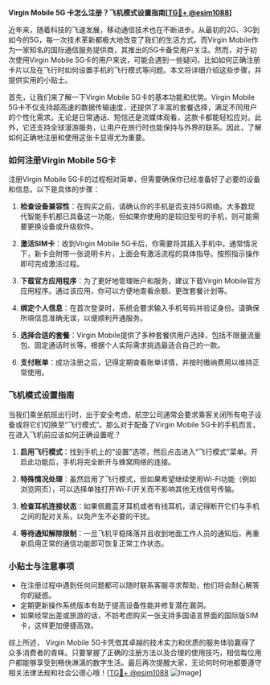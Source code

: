 **Virgin Mobile 5G 卡怎么注册？飞机模式设置指南[[TG💪+ @esim1088](https://t.me/s/esim1088)]**

近年来，随着科技的飞速发展，移动通信技术也在不断进步。从最初的2G、3G到如今的5G，每一次技术革新都极大地改变了我们的生活方式。而Virgin Mobile作为一家知名的国际通信服务提供商，其推出的5G卡备受用户关注。然而，对于初次使用Virgin Mobile 5G卡的用户来说，可能会遇到一些疑问，比如如何正确注册卡片以及在飞行时如何设置手机的飞行模式等问题。本文将详细介绍这些步骤，并提供实用的小贴士。

首先，让我们来了解一下Virgin Mobile 5G卡的基本功能和优势。Virgin Mobile 5G卡不仅支持超高速的数据传输速度，还提供了丰富的套餐选择，满足不同用户的个性化需求。无论是日常通话、短信还是流媒体观看，这款卡都能轻松应对。此外，它还支持全球漫游服务，让用户在旅行时也能保持与外界的联系。因此，了解如何正确地注册和使用这张卡显得尤为重要。

### 如何注册Virgin Mobile 5G卡

注册Virgin Mobile 5G卡的过程相对简单，但需要确保你已经准备好了必要的设备和信息。以下是具体的步骤：

1. **检查设备兼容性**：在购买之前，请确认你的手机是否支持5G网络。大多数现代智能手机都已具备这一功能，但如果你使用的是较旧型号的手机，则可能需要更换设备或升级软件。

2. **激活SIM卡**：收到Virgin Mobile 5G卡后，你需要将其插入手机中。通常情况下，新卡会附带一张说明卡片，上面会有激活流程的具体指导。按照指示操作即可完成激活过程。

3. **下载官方应用程序**：为了更好地管理账户和服务，建议下载Virgin Mobile官方应用程序。通过该应用，你可以方便地查看余额、更改套餐计划等。

4. **绑定个人信息**：在首次登录时，系统会要求输入手机号码并验证身份。请确保所填信息准确无误，以便顺利开通服务。

5. **选择合适的套餐**：Virgin Mobile提供了多种套餐供用户选择，包括不限量流量包、固定通话时长等。根据个人实际需求挑选最适合自己的一款。

6. **支付账单**：成功注册之后，记得定期查看账单详情，并按时缴纳费用以维持正常使用。

### 飞机模式设置指南

当我们乘坐航班出行时，出于安全考虑，航空公司通常会要求乘客关闭所有电子设备或将它们切换至“飞行模式”。那么对于配备了Virgin Mobile 5G卡的手机而言，在进入飞机前应该如何正确设置呢？

1. **启用飞行模式**：找到手机上的“设置”选项，然后点击进入“飞行模式”菜单。开启此功能后，手机将完全断开与蜂窝网络的连接。

2. **特殊情况处理**：虽然启用了飞行模式，但如果希望继续使用Wi-Fi功能（例如浏览网页），可以选择单独打开Wi-Fi开关而不影响其他无线信号传输。

3. **检查耳机连接状态**：如果佩戴蓝牙耳机或者有线耳机，请记得断开它们与手机之间的配对关系，以免产生不必要的干扰。

4. **等待通知解除限制**：一旦飞机平稳降落并且收到地面工作人员的通知后，再重新启用正常的通信功能即可恢复正常工作状态。

### 小贴士与注意事项

- 在注册过程中遇到任何问题都可以随时联系客服寻求帮助，他们将会耐心解答你的疑惑。
- 定期更新操作系统版本有助于提高设备性能并修复潜在漏洞。
- 如果经常出差或旅游的话，不妨考虑购买一张支持多国语言界面的国际版SIM卡，这样更加便捷高效。

综上所述， Virgin Mobile 5G卡凭借其卓越的技术实力和优质的服务体验赢得了众多消费者的青睐。只要掌握了正确的注册方法以及合理的使用技巧，相信每位用户都能够享受到畅快淋漓的数字生活。最后再次提醒大家，无论何时何地都要遵守相关法律法规和社会公德心哦！[[TG💪+ @esim1088](https://t.me/s/esim1088) ![Image](https://i.postimg.cc/4NQfJmqS/Snipaste-2025-05-13-00-14-12.png)]
